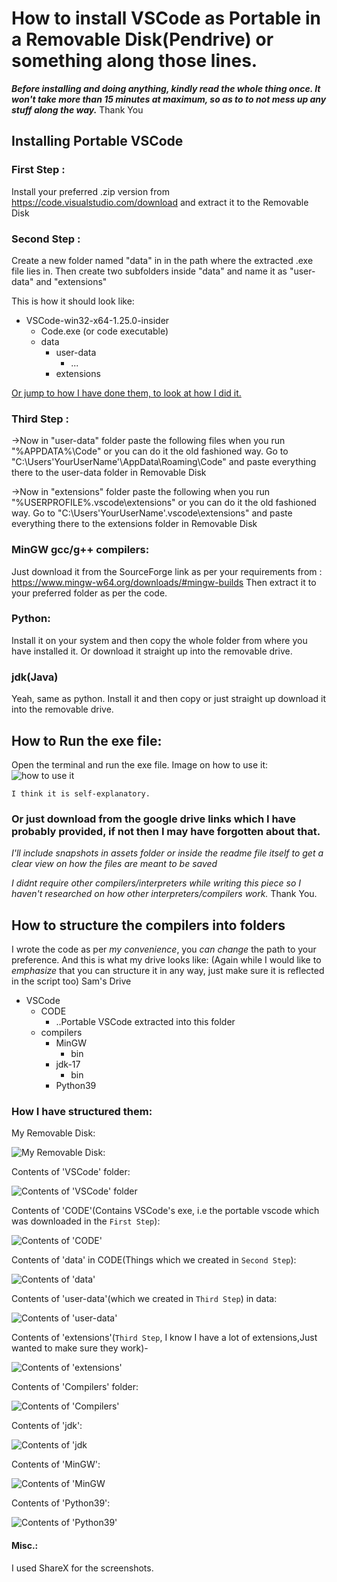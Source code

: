 # How to install VSCode as Portable in a Removable Disk(Pendrive) or something along those lines.

***Before installing and doing anything, kindly read the whole thing once. It won't take more than 15 minutes at maximum, so as to to not mess up any stuff along the way.*** Thank You

## Installing Portable VSCode
### First Step : 
Install your preferred .zip version from https://code.visualstudio.com/download and extract it to the Removable Disk


### Second Step :
Create a new folder named "data" in  in the path where the extracted .exe file lies in.
Then create two subfolders inside "data" and name it as "user-data" and "extensions"

This is how it should look like:
* VSCode-win32-x64-1.25.0-insider
    * Code.exe (or code executable)
    * data
       * user-data
          * ...
       * extensions
 
[Or jump to how I have done them, to look at how I did it.](###-How-I-have-structured-them:)


### Third Step :
->Now in "user-data" folder paste the following files when you run "%APPDATA%\Code" or you can do it the old fashioned way. 
Go to "C:\Users\'YourUserName'\AppData\Roaming\Code" and paste everything there to the user-data folder in Removable Disk

->Now in "extensions" folder paste the following when you run "%USERPROFILE%\.vscode\extensions" or you can do it the old fashioned way. 
Go to "C:\Users\'YourUserName'\.vscode\extensions" and paste everything there to the extensions folder in Removable Disk


### MinGW gcc/g++ compilers:
Just download it from the SourceForge link as per your requirements from : https://www.mingw-w64.org/downloads/#mingw-builds
Then extract it to your preferred folder as per the code.

### Python:
Install it on your system and then copy the whole folder from where you have installed it. Or download it straight up into the removable drive.

### jdk(Java)
Yeah, same as python. Install it and then copy or just straight up download it into the removable drive.


## How to Run the exe file:
Open the terminal and run the exe file.
Image on how to use it:
![how to use it](/assets/Screenshots/exefile.png)

`I think it is self-explanatory.`


### Or just download from the google drive links which I have probably provided, if not then I may have forgotten about that.


*I'll include snapshots in assets folder or inside the readme file itself to get a clear view on how the files are meant to be saved*

*I didnt require other compilers/interpreters while writing this piece so I haven't researched on how other interpreters/compilers work.* Thank You.

## How to structure the compilers into folders
I wrote the code as per *my convenience*, you *can change* the path to your preference.
And this is what my drive looks like:
(Again while I would like to *emphasize* that you can structure it in any way, just make sure it is reflected in the script too)
Sam's Drive
* VSCode
    * CODE
       * ..Portable VSCode extracted into this folder
    * compilers
       * MinGW
          * bin
       * jdk-17
          * bin
       * Python39


### How I have structured them:
My Removable Disk:

![My Removable Disk:](/assets/Screenshots/1.Drive.png)


Contents of 'VSCode' folder:

![Contents of 'VSCode' folder](/assets/Screenshots/2.0.VSCode.png)


Contents of 'CODE'(Contains VSCode's exe, i.e the portable vscode which was downloaded in the `First Step`):

![Contents of 'CODE'](/assets/Screenshots/2.1.0.CODE.png)


Contents of 'data' in CODE(Things which we created in `Second Step`):

![Contents of 'data'](/assets/Screenshots/2.1.1.0.VSCode_data.png)

Contents of 'user-data'(which we created in `Third Step`) in data:

![Contents of 'user-data'](/assets/Screenshots/2.1.1.1.data_user-data.png)


Contents of 'extensions'(`Third Step`, I know I have a lot of extensions,Just wanted to make sure they work)-

![Contents of 'extensions'](/assets/Screenshots/2.1.1.2.Code_Extensions.png)


Contents of 'Compilers' folder:

![Contents of 'Compilers'](/assets/Screenshots/2.2.0.Compilers.png)


Contents of 'jdk':

![Contents of 'jdk](/assets/Screenshots/2.2.1.jdk.png)


Contents of 'MinGW':

![Contents of 'MinGW](/assets/Screenshots/2.2.2.MinGW.png)


Contents of 'Python39':

![Contents of 'Python39'](/assets/Screenshots/2.2.3.Python.png)


#### Misc.:
I used ShareX for the screenshots.
